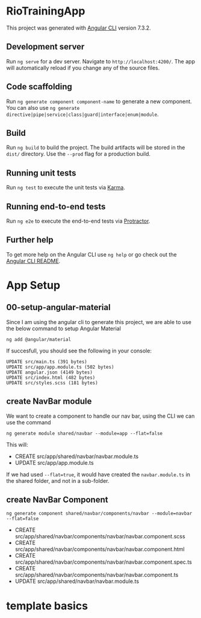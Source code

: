 # RioTrainingApp

This project was generated with [Angular CLI](https://github.com/angular/angular-cli) version 7.3.2.

## Development server

Run `ng serve` for a dev server. Navigate to `http://localhost:4200/`. The app will automatically reload if you change any of the source files.

## Code scaffolding

Run `ng generate component component-name` to generate a new component. You can also use `ng generate directive|pipe|service|class|guard|interface|enum|module`.

## Build

Run `ng build` to build the project. The build artifacts will be stored in the `dist/` directory. Use the `--prod` flag for a production build.

## Running unit tests

Run `ng test` to execute the unit tests via [Karma](https://karma-runner.github.io).

## Running end-to-end tests

Run `ng e2e` to execute the end-to-end tests via [Protractor](http://www.protractortest.org/).

## Further help

To get more help on the Angular CLI use `ng help` or go check out the [Angular CLI README](https://github.com/angular/angular-cli/blob/master/README.md).

# App Setup

## 00-setup-angular-material

Since I am using the angular cli to generate this project, we are able to use the below command to setup Angular Material

```
ng add @angular/material
```

If succesfull, you should see the following in your console:

```
UPDATE src/main.ts (391 bytes)
UPDATE src/app/app.module.ts (502 bytes)
UPDATE angular.json (4149 bytes)
UPDATE src/index.html (482 bytes)
UPDATE src/styles.scss (181 bytes)
```

## create NavBar module

We want to create a component to handle our nav bar, using the CLI we can use the command

```
ng generate module shared/navbar --module=app --flat=false
```

This will:

- CREATE src/app/shared/navbar/navbar.module.ts
- UPDATE src/app/app.module.ts

If we had used `--flat=true`, it would have created the `navbar.module.ts` in the shared folder, and not in a sub-folder.

## create NavBar Component

```
ng generate component shared/navbar/components/navbar --module=navbar --flat=false
```

- CREATE src/app/shared/navbar/components/navbar/navbar.component.scss
- CREATE src/app/shared/navbar/components/navbar/navbar.component.html
- CREATE src/app/shared/navbar/components/navbar/navbar.component.spec.ts
- CREATE src/app/shared/navbar/components/navbar/navbar.component.ts
- UPDATE src/app/shared/navbar/navbar.module.ts

# template basics
